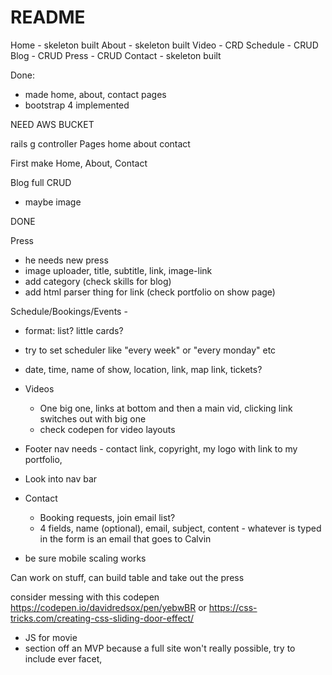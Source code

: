 # README

Home - skeleton built
About - skeleton built
Video - CRD
Schedule - CRUD
Blog - CRUD
Press - CRUD
Contact - skeleton built

Done:
+ made home, about, contact pages
+ bootstrap 4 implemented

NEED AWS BUCKET

rails g controller Pages home about contact

First make Home, About, Contact

Blog
  full CRUD
  + maybe image 

DONE

Press
  + he needs new press
  + image uploader, title, subtitle, link, image-link
  + add category (check skills for blog)
  + add html parser thing for link (check portfolio on show page)

Schedule/Bookings/Events -
  - format: list? little cards?
  - try to set scheduler like "every week" or "every monday" etc
  - date, time, name of show, location, link, map link, tickets?

- Videos
    - One big one, links at bottom and then a main vid, clicking link switches out with big one
    - check codepen for video layouts



- Footer nav needs  - contact link, copyright, my logo   with link to my portfolio, 

- Look into nav bar

- Contact
    - Booking requests, join email list?  
    - 4 fields, name (optional), email, subject, content - whatever is typed in the form is an email that goes to Calvin

- be sure mobile scaling works
    

Can work on stuff, can build table and take out the press

consider messing with this codepen
https://codepen.io/davidredsox/pen/yebwBR
or 
https://css-tricks.com/creating-css-sliding-door-effect/

- JS for movie
- section off an MVP because a full site won't really possible, try to include ever facet, 

